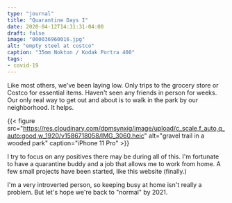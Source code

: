 ```yaml
---
type: "journal"
title: "Quarantine Days I"
date: 2020-04-12T14:31:31-04:00
draft: false
image: "000036960016.jpg"
alt: "empty steel at costco"
caption: "35mm Nokton / Kodak Portra 400"
tags:
- covid-19
---
```


Like most others, we've been laying low. Only trips to the grocery store or Costco for essential items. Haven't seen any friends in person for weeks. Our only real way to get out and about is to walk in the park by our neighborhood. It helps.

{{< figure src="https://res.cloudinary.com/dpmsynxig/image/upload/c_scale,f_auto,q_auto:good,w_1920/v1586718058/IMG_3060.heic" alt="gravel trail in a wooded park" caption="iPhone 11 Pro" >}}

I try to focus on any positives there may be during all of this. I'm fortunate to have a quarantine buddy and a job that allows me to work from home. A few small projects have been started, like this website (finally.) 

I'm a very introverted person, so keeping busy at home isn't really a problem. But let's hope we're back to "normal" by 2021.
